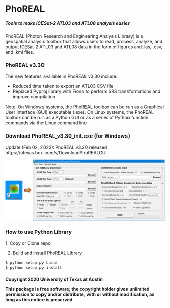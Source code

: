 <h1>PhoREAL</h1>
<h5>Tools to make ICESat-2 ATL03 and ATL08 analysis easier</h5>

PhoREAL (Photon Research and Engineering Analysis Library) is a geospatial analysis toolbox that allows users to read, process, analyze, and output ICESat-2 ATL03 and ATL08 data in the form of figures and .las, .csv, and .kml files. 

<h3>PhoREAL v3.30</h3>

The new features available in PhoREAL v3.30 include: 
* Reduced time taken to export an ATL03 CSV file
* Replaced Pyproj library with Fiona to perform SRS transformations and improve compilation


Note: On Windows systems, the PhoREAL toolbox can be run as a Graphical User Interface (GUI) executable (.exe). On Linux systems, the PhoREAL toolbox can be run as a Python GUI or as a series of Python function commands via
the Linux command line


<h3>Download PhoREAL_v3.30_init.exe (for Windows)</h3>
Update (Feb 02, 2022): PhoREAL v3.30 released
https://utexas.box.com/v/DownloadPhoREALGUI

![PhoREALScreenshot](/images/PhoREAL_screenshot_v3.30.png)

<h3>How to use Python Library</h3>
1. Copy or Clone repo

2. Build and install PhoREAL Library
```
$ python setup.py build
$ python setup.py install
```


<h4>Copyright 2020 University of Texas at Austin

This package is free software; the copyright holder gives unlimited
permission to copy and/or distribute, with or without modification, as
long as this notice is preserved.</h4>
